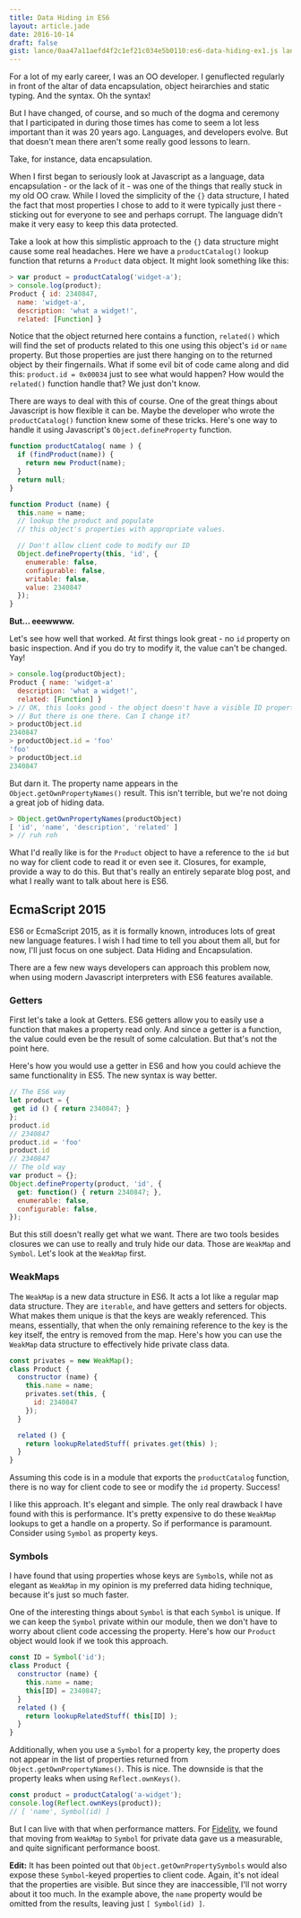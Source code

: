 ```yaml
---
title: Data Hiding in ES6
layout: article.jade
date: 2016-10-14
draft: false
gist: lance/0aa47a11aefd4f2c1ef21c034e5b0110:es6-data-hiding-ex1.js lance/0aa47a11aefd4f2c1ef21c034e5b0110:es6-data-hiding-ex2.js lance/0aa47a11aefd4f2c1ef21c034e5b0110:es6-data-hiding-ex3.js lance/0aa47a11aefd4f2c1ef21c034e5b0110:es6-data-hiding-ex4.js lance/0aa47a11aefd4f2c1ef21c034e5b0110:es6-data-hiding-ex5.js lance/0aa47a11aefd4f2c1ef21c034e5b0110:es6-data-hiding-ex6.js lance/0aa47a11aefd4f2c1ef21c034e5b0110:es6-data-hiding-ex7.js lance/0aa47a11aefd4f2c1ef21c034e5b0110:es6-data-hiding-ex8.js
---
```


For a lot of my early career, I was an OO developer. I genuflected regularly in
front of the altar of data encapsulation, object heirarchies and static typing.
And the syntax. Oh the syntax!

But I have changed, of course, and so much of the dogma and ceremony that
I participated in during those times has come to seem a lot less important
than it was 20 years ago. Languages, and developers evolve. But that doesn't
mean there aren't some really good lessons to learn.

Take, for instance, data encapsulation.

<!-- More -->

When I first began to seriously look at Javascript as a language, data
encapsulation - or the lack of it - was one of the things that really stuck
in my old OO craw. While I loved the simplicity of the `{}` data structure,
I hated the fact that most properties I chose to add to it were typically
just there - sticking out for everyone to see and perhaps corrupt. The language
didn't make it very easy to keep this data protected.

Take a look at how this simplistic approach to the `{}` data structure
might cause some real headaches. Here we have a `productCatalog()` lookup
function that returns a `Product` data object. It might look something like
this:

````js
> var product = productCatalog('widget-a');
> console.log(product);
Product { id: 2340847,
  name: 'widget-a',
  description: 'what a widget!',
  related: [Function] }
````

Notice that the object returned here contains a function, `related()` which
will find the set of products related to this one using this object's `id`
or `name` property. But those properties are just there hanging on to the
returned object by their fingernails. What if some evil bit of code came along
and did this: `product.id = 0x00034` just to see what would happen? How
would the `related()` function handle that? We just don't know.

There are ways to deal with this of course. One of the great things
about Javascript is how flexible it can be. Maybe the developer who wrote
the `productCatalog()` function knew some of these tricks. Here's one way
to handle it using Javascript's `Object.defineProperty` function.

```js
function productCatalog( name ) {
  if (findProduct(name)) {
    return new Product(name);
  }
  return null;
}

function Product (name) {
  this.name = name;
  // lookup the product and populate
  // this object's properties with appropriate values.

  // Don't allow client code to modify our ID
  Object.defineProperty(this, 'id', {
    enumerable: false,
    configurable: false,
    writable: false,
    value: 2340847
  });
}
```

**But... eeewwww.**

Let's see how well that worked. At first things look great -
no `id` property on basic inspection. And if you do try to modify it,
the value can't be changed. Yay!

```js
> console.log(productObject);
Product { name: 'widget-a'
  description: 'what a widget!',
  related: [Function] }
> // OK, this looks good - the object doesn't have a visible ID property. Nice!
> // But there is one there. Can I change it?
> productObject.id
2340847
> productObject.id = 'foo'
'foo'
> productObject.id
2340847
```

But darn it. The property name appears in the `Object.getOwnPropertyNames()`
result. This isn't terrible, but we're not doing a great job of hiding data.

```js
> Object.getOwnPropertyNames(productObject)
[ 'id', 'name', 'description', 'related' ]
> // ruh roh
```

What I'd really like is for the `Product` object to have a reference to the
`id` but no way for client code to read it or even see it. Closures, for example,
provide a way to do this. But that's really an entirely separate blog post, and what
I really want to talk about here is ES6.

## EcmaScript 2015

ES6 or EcmaScript 2015, as it is formally known, introduces lots of great
new language features. I wish I had time to tell you about them all, but
for now, I'll just focus on one subject. Data Hiding and Encapsulation.

There are a few new ways developers can approach this problem now, when
using modern Javascript interpreters with ES6 features available.

### Getters

First let's take a look at Getters. ES6 getters allow you to easily
use a function that makes a property read only. And since a getter is a
function, the value could even be the result of some calculation. But
that's not the point here.

Here's how you would use a getter in ES6 and how you could achieve the
same functionality in ES5. The new syntax is way better.

```js
// The ES6 way
let product = {
 get id () { return 2340847; }
};
product.id
// 2340847
product.id = 'foo'
product.id
// 2340847
// The old way
var product = {};
Object.defineProperty(product, 'id', {
  get: function() { return 2340847; },
  enumerable: false,
  configurable: false,
});
```

But this still doesn't really get what we want. There are two tools
besides closures we can use to really and truly hide our data. Those are
`WeakMap` and `Symbol`. Let's look at the `WeakMap` first.

### WeakMaps

The `WeakMap` is a new data structure in ES6. It acts a lot like
a regular map data structure. They are `iterable`, and have getters and
setters for objects. What makes them unique is that the keys are weakly
referenced. This means, essentially, that when the only remaining reference
to the key is the key itself, the entry is removed from the map. Here's
how you can use the `WeakMap` data structure to effectively hide private
class data.

```js
const privates = new WeakMap();
class Product {
  constructor (name) {
    this.name = name;
    privates.set(this, {
      id: 2340847
    });
  }

  related () {
    return lookupRelatedStuff( privates.get(this) );
  }
}
```

Assuming this code is in a module that exports the `productCatalog`
function, there is no way for client code to see or modify the `id`
property. Success!

I like this approach. It's elegant and simple. The only real drawback I
have found with this is performance. It's pretty expensive to do these
`WeakMap` lookups to get a handle on a property. So if performance is
paramount. Consider using `Symbol` as property keys.

### Symbols

I have found that using properties whose keys are `Symbol`s, while not
as elegant as `WeakMap` in my opinion is my preferred data hiding
technique, because it's just so much faster.

One of the interesting things about `Symbol` is that each `Symbol`
is unique. If we can keep the `Symbol` private within our module,
then we don't have to worry about client code accessing the property.
Here's how our `Product` object would look if we took this approach.

```js
const ID = Symbol('id');
class Product {
  constructor (name) {
    this.name = name;
    this[ID] = 2340847;
  }
  related () {
    return lookupRelatedStuff( this[ID] );
  }
}
```

Additionally, when you use a `Symbol` for a property key, the property
does not appear in the list of properties returned from
`Object.getOwnPropertyNames()`. This is nice. The downside is that
the property leaks when using `Reflect.ownKeys()`.

```js
const product = productCatalog('a-widget');
console.log(Reflect.ownKeys(product));
// [ 'name', Symbol(id) ]
```

But I can live with that when performance matters. For
[Fidelity](https://npmjs.com/package/fidelity), we found that moving
from `WeakMap` to `Symbol` for private data gave us a measurable, and
quite significant performance boost.

**Edit:** It has been pointed out that `Object.getOwnPropertySymbols`
would also expose these `Symbol`-keyed properties to client code. Again,
it's not ideal that the properties are visible. But since they are
inaccessible, I'll not worry about it too much. In the example above,
the `name` property would be omitted from the results, leaving just
`[ Symbol(id) ]`.
